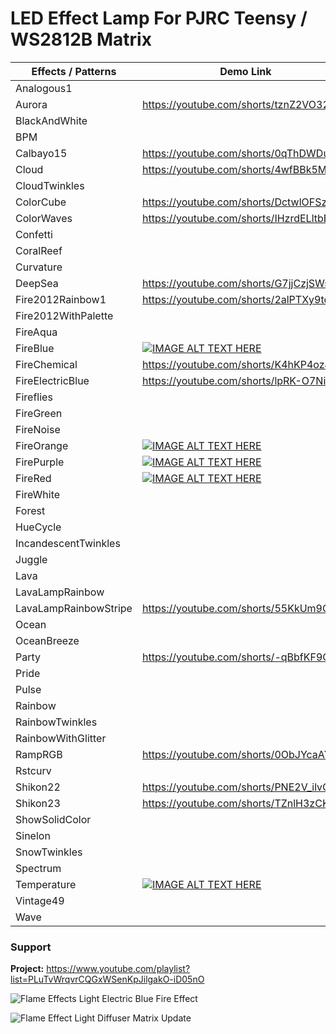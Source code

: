 # LED Effect Lamp For PJRC Teensy / WS2812B Matrix

| Effects / Patterns    	| Demo Link                              	|
|-----------------------	|----------------------------------------	|
| Analogous1            	|                                        	|
| Aurora                	| https://youtube.com/shorts/tznZ2VO32Hc  |
| BlackAndWhite         	|                                        	|
| BPM                   	|                                        	|
| Calbayo15             	| https://youtube.com/shorts/0qThDWDu8_c  |
| Cloud                 	| https://youtube.com/shorts/4wfBBk5MDZU  |
| CloudTwinkles         	|                                        	|
| ColorCube             	| https://youtube.com/shorts/DctwlOFSzhI 	|
| ColorWaves            	| https://youtube.com/shorts/IHzrdELltbE  |
| Confetti              	|                                        	|
| CoralReef             	|                                        	|
| Curvature             	|                                        	|
| DeepSea               	| https://youtube.com/shorts/G7jjCzjSWsY  |
| Fire2012Rainbow1      	| https://youtube.com/shorts/2alPTXy9td4  |
| Fire2012WithPalette   	|                                        	|
| FireAqua              	|                                        	|
| FireBlue              	| [![IMAGE ALT TEXT HERE](https://img.youtube.com/vi/bMxSjyPFbNc/0.jpg)](https://www.youtube.com/watch?v=bMxSjyPFbNc) |
| FireChemical          	| https://youtube.com/shorts/K4hKP4ozJ5w  |
| FireElectricBlue      	| https://youtube.com/shorts/lpRK-O7NiRo 	|
| Fireflies             	|                                        	|
| FireGreen             	|                                        	|
| FireNoise             	|                                        	|
| FireOrange            	| [![IMAGE ALT TEXT HERE](https://img.youtube.com/vi/jMiIILJbq-4/0.jpg)](https://www.youtube.com/watch?v=jMiIILJbq-4) |
| FirePurple            	| [![IMAGE ALT TEXT HERE](https://img.youtube.com/vi/7VXlMrUlCOM/0.jpg)](https://www.youtube.com/watch?v=7VXlMrUlCOM) |
| FireRed               	| [![IMAGE ALT TEXT HERE](https://img.youtube.com/vi/r67FtGZvrxc/0.jpg)](https://www.youtube.com/watch?v=r67FtGZvrxc) |
| FireWhite             	|                                        	|
| Forest                	|                                        	|
| HueCycle              	|                                        	|
| IncandescentTwinkles  	|                                        	|
| Juggle                	|                                        	|
| Lava                  	|                                        	|
| LavaLampRainbow       	|                                        	|
| LavaLampRainbowStripe 	| https://youtube.com/shorts/55KkUm9QyAU  |
| Ocean                 	|                                        	|
| OceanBreeze           	|                                        	|
| Party                 	| https://youtube.com/shorts/-qBbfKF9O6U  |
| Pride                 	|                                        	|
| Pulse                 	|                                        	|
| Rainbow               	|                                        	|
| RainbowTwinkles       	|                                        	|
| RainbowWithGlitter    	|                                        	|
| RampRGB               	| https://youtube.com/shorts/0ObJYcaAYPE  |
| Rstcurv               	|                                        	|
| Shikon22              	| https://youtube.com/shorts/PNE2V_ilvOU  |
| Shikon23              	| https://youtube.com/shorts/TZnlH3zCKJE  |
| ShowSolidColor        	|                                        	|
| Sinelon               	|                                        	|
| SnowTwinkles          	|                                        	|
| Spectrum              	|                                        	|
| Temperature           	| [![IMAGE ALT TEXT HERE](https://img.youtube.com/vi/fYSNUV5vxx8/0.jpg)](https://www.youtube.com/watch?v=fYSNUV5vxx8) |
| Vintage49             	|                                        	|
| Wave                  	|                                        	|

### Support
**Project:** https://www.youtube.com/playlist?list=PLuTvWrqvrCQGxWSenKpJilgakO-iD05nO

![Flame   Effects Light Electric Blue Fire Effect](https://github.com/MakingThingsWithLEDs/FlameAndEffectLampProject/assets/77110859/6a01e14e-4cbc-4799-9cba-2d39b9449e65)

![Flame   Effect Light Diffuser   Matrix Update](https://github.com/MakingThingsWithLEDs/FlameAndEffectLampProject/assets/77110859/63c9593c-d2f2-475e-8951-b17b4d6eec04)

